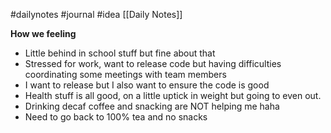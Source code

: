 #dailynotes #journal #idea
[[Daily Notes]]

**How we feeling**
- Little behind in school stuff but fine about that
- Stressed for work, want to release code but having difficulties coordinating some meetings with team members
- I want to release but I also want to ensure the code is good
- Health stuff is all good, on a little uptick in weight but going to even out.
- Drinking decaf coffee and snacking are NOT helping me haha
- Need to go back to 100% tea and no snacks
